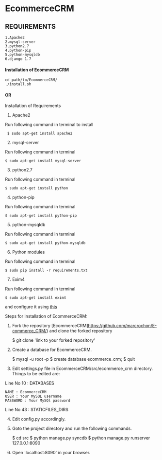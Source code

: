 EcommerceCRM
==========

REQUIREMENTS
------------
    1.Apache2
    2.mysql-server
    3.python2.7
    4.python-pip
    5.python-mysqldb
    6.django 1.7

#### Installation of EcommerceCRM
    
    cd path/to/EcommerceCRM/
    ./install.sh
    
#### OR

Installation of Requirements

1) Apache2

Run following command in terminal to install
    
     $ sudo apt-get install apache2
     
2) mysql-server

Run following command in terminal
    
    $ sudo apt-get install mysql-server
    
3) python2.7

Run following command in terminal
    
    $ sudo apt-get install python
    
4) python-pip

Run following command in terminal
    
    $ sudo apt-get install python-pip

5) python-mysqldb

Run following command in terminal
    
    $ sudo apt-get install python-mysqldb

6) Python modules

Run following command in terminal
    
    $ sudo pip install -r requirements.txt

7) Exim4

Run following command in terminal

    $ sudo apt-get install exim4

and configure it using [this](https://jasvirsinghgrewal91.wordpress.com/2013/06/23/e-mail-server-exim4/)


Steps for Installation of EcommerceCRM:

1) Fork the repository [EcommerceCRM]https://github.com/marcrochon/E-commerce_CRM/) and clone the forked repository
    
    $ git clone 'link to your forked repository'

2) Create a database for EcommerceCRM.
    
    $ mysql -u root -p
    $ create database ecommerce_crm;
    $ quit
    
3) Edit settings.py file in EcommerceCRM/src/ecommerce_crm directory. Things to be edited are:

Line No 10 : DATABASES
    
    NAME : EcommerceCRM
    USER : Your MySQL username
    PASSWORD : Your MySQl password
    
Line No 43 : STATICFILES_DIRS

4) Edit config.py accordingly.
    
5) Goto the project directory and run the following commands.
    
    $ cd src
    $ python manage.py syncdb
    $ python manage.py runserver 127.0.0.1:8090
    
6) Open 'localhost:8090' in your browser.
